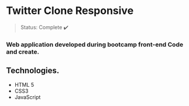 # Twitter Clone Responsive

> Status: Complete ✔️

### Web application developed during bootcamp front-end Code and create.

## Technologies.

+ HTML 5
+ CSS3
+ JavaScript
